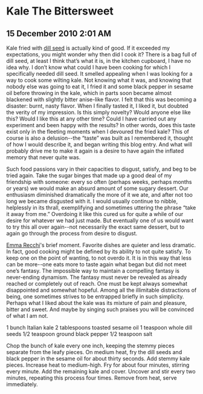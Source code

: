 # Kale The Bittersweet
## 15 December 2010 2:01 AM

Kale fried with [dill seed][1] is actually kind of good. If it exceeded my expectations, you might wonder why then did I cook it? There is a bag full of dill seed, at least I think that’s what it is, in the kitchen cupboard, I have no idea why. I don’t know what could I have been cooking for which I specifically needed dill seed. It smelled appealing when I was looking for a way to cook some wilting kale. Not knowing what it was, and knowing that nobody else was going to eat it, I fried it and some black pepper in sesame oil before throwing in the kale, which in parts soon became almost blackened with slightly bitter anise-like flavor. I felt that this was becoming a disaster: burnt, nasty flavor. When I finally tasted it, I liked it, but doubted the verity of my impression. Is this simply novelty? Would anyone else like this? Would I like this at any other time? Could I have carried out any experiment and been happy with the results? In other words, does this taste exist only in the fleeting moments when I devoured the fried kale? This of course is also a delusion--the “taste” was built as I remembered it, thought of how I would describe it, and began writing this blog entry. And what will probably drive me to make it again is a desire to have again the inflated memory that never quite was.

Such food passions vary in their capacities to disgust, satisfy, and beg to be tried again. Take the sugar binges that made up a good deal of my friendship with someone: every so often (perhaps weeks, perhaps months or years) we would make an absurd amount of some sugary dessert. Our enthusiasm diminished dramatically the more of it we ate, and after not too long we became disgusted with it. I would usually continue to nibble, helplessly in its thrall, exemplifying and sometimes uttering the phrase “take it away from me.” Overdoing it like this cured us for quite a while of our desire for whatever we had just made. But eventually one of us would want to try this all over again--not necessarily the exact same dessert, but to again go through the process from desire to disgust.



[Emma Recchi][2]'s brief moment.
Favorite dishes are quieter and less dramatic. In fact, good cooking might be defined by its ability to not quite satisfy. To keep one on the point of wanting, to not overdo it. It is in this way that less can be more--one eats more to taste again what began but did not meet one’s fantasy. The impossible way to maintain a compelling fantasy is never-ending dynamism. The fantasy must never be revealed as already reached or completely out of reach. One must be kept always somewhat disappointed and somewhat hopeful. Among all the illimitable distractions of being, one sometimes strives to be entrapped briefly in such simplicity. Perhaps what I liked about the kale was its mixture of pain and pleasure, bitter and sweet. And maybe by singing such praises you will be convinced of what I am not.





















1 bunch Italian kale
2 tablespoons toasted sesame oil
1 teaspoon whole dill seeds
1/2 teaspoon ground black pepper
1/2 teaspoon salt

Chop the bunch of kale every one inch, keeping the stemmy pieces separate from the leafy pieces. On medium heat, fry the dill seeds and black pepper in the sesame oil for about thirty seconds. Add stemmy kale pieces. Increase heat to medium-high. Fry for about four minutes, stirring every minute. Add the remaining kale and cover. Uncover and stir every two minutes, repeating this process four times. Remove from heat, serve immediately.

   [1]: http://www.uni-graz.at/~katzer/engl/Anet_gra.html
   [2]: http://www.imdb.com/title/tt1226236/

